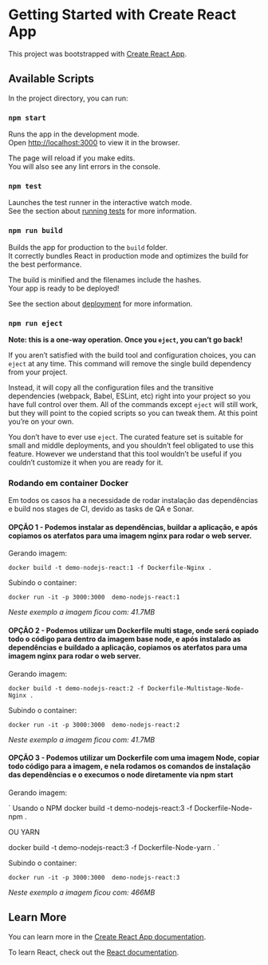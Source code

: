 # Getting Started with Create React App

This project was bootstrapped with [Create React App](https://github.com/facebook/create-react-app).

## Available Scripts

In the project directory, you can run:

### `npm start`

Runs the app in the development mode.\
Open [http://localhost:3000](http://localhost:3000) to view it in the browser.

The page will reload if you make edits.\
You will also see any lint errors in the console.

### `npm test`

Launches the test runner in the interactive watch mode.\
See the section about [running tests](https://facebook.github.io/create-react-app/docs/running-tests) for more information.

### `npm run build`

Builds the app for production to the `build` folder.\
It correctly bundles React in production mode and optimizes the build for the best performance.

The build is minified and the filenames include the hashes.\
Your app is ready to be deployed!

See the section about [deployment](https://facebook.github.io/create-react-app/docs/deployment) for more information.

### `npm run eject`

**Note: this is a one-way operation. Once you `eject`, you can’t go back!**

If you aren’t satisfied with the build tool and configuration choices, you can `eject` at any time. This command will remove the single build dependency from your project.

Instead, it will copy all the configuration files and the transitive dependencies (webpack, Babel, ESLint, etc) right into your project so you have full control over them. All of the commands except `eject` will still work, but they will point to the copied scripts so you can tweak them. At this point you’re on your own.

You don’t have to ever use `eject`. The curated feature set is suitable for small and middle deployments, and you shouldn’t feel obligated to use this feature. However we understand that this tool wouldn’t be useful if you couldn’t customize it when you are ready for it.

### Rodando em container Docker

Em todos os casos ha a necessidade de rodar instalação das dependências e build nos stages de CI, devido as tasks de QA e Sonar.

#### OPÇÃO 1 - Podemos instalar as dependências, buildar a aplicação, e após copiamos os aterfatos para uma imagem nginx para rodar o web server.

Gerando imagem:

`
docker build -t demo-nodejs-react:1 -f Dockerfile-Nginx .
`

Subindo o container:

`
docker run -it -p 3000:3000  demo-nodejs-react:1
`

*Neste exemplo a imagem ficou com: 41.7MB*

#### OPÇÃO 2 - Podemos utilizar um Dockerfile multi stage, onde será copiado todo o código para dentro da imagem base node, e após instalado as dependências e buildado a aplicação, copiamos os aterfatos para uma imagem nginx para rodar o web server.

Gerando imagem:

`
docker build -t demo-nodejs-react:2 -f Dockerfile-Multistage-Node-Nginx .
`

Subindo o container:

`
docker run -it -p 3000:3000  demo-nodejs-react:2
`

*Neste exemplo a imagem ficou com: 41.7MB*

#### OPÇÃO 3 - Podemos utilizar um Dockerfile com uma imagem Node, copiar todo código para a imagem, e nela rodamos os comandos de instalação das dependências e o execumos o node diretamente via npm start

Gerando imagem:

`
Usando o NPM
docker build -t demo-nodejs-react:3 -f Dockerfile-Node-npm .

OU YARN

docker build -t demo-nodejs-react:3 -f Dockerfile-Node-yarn .
`

Subindo o container:

`
docker run -it -p 3000:3000  demo-nodejs-react:3
`

*Neste exemplo a imagem ficou com: 466MB*


## Learn More

You can learn more in the [Create React App documentation](https://facebook.github.io/create-react-app/docs/getting-started).

To learn React, check out the [React documentation](https://reactjs.org/).
